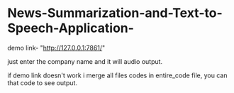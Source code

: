 # News-Summarization-and-Text-to-Speech-Application-
demo link- "http://127.0.0.1:7861/" 

just enter the company name and it will audio output. 

if demo link doesn't work i merge all files codes in entire_code file, you can that code to see output. 
